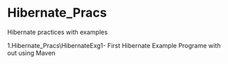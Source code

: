 # Hibernate_Pracs
Hibernate practices with examples 

1.Hibernate_Pracs\HibernateExg1- First Hibernate Example Programe with out using Maven
